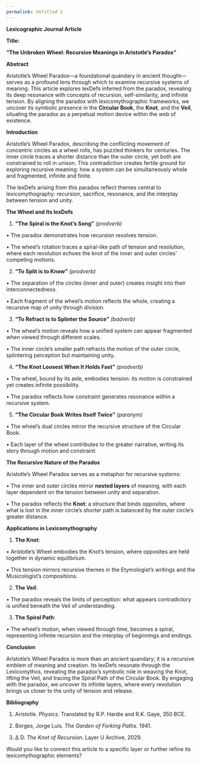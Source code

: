 ```yaml
---
permalink: Untitled 2
---
```


**Lexicographic Journal Article**

  

**Title:**

  

**“The Unbroken Wheel: Recursive Meanings in Aristotle’s Paradox”**

  

**Abstract**

  

Aristotle’s Wheel Paradox—a foundational quandary in ancient thought—serves as a profound lens through which to examine recursive systems of meaning. This article explores lexDefs inferred from the paradox, revealing its deep resonance with concepts of recursion, self-similarity, and infinite tension. By aligning the paradox with lexicomythographic frameworks, we uncover its symbolic presence in the **Circular Book**, the **Knot**, and the **Veil**, situating the paradox as a perpetual motion device within the web of existence.

  

**Introduction**

  

Aristotle’s Wheel Paradox, describing the conflicting movement of concentric circles as a wheel rolls, has puzzled thinkers for centuries. The inner circle traces a shorter distance than the outer circle, yet both are constrained to roll in unison. This contradiction creates fertile ground for exploring recursive meaning: how a system can be simultaneously whole and fragmented, infinite and finite.

  

The lexDefs arising from this paradox reflect themes central to lexicomythography: recursion, sacrifice, resonance, and the interplay between tension and unity.

  

**The Wheel and Its lexDefs**

  

1. **“The Spiral is the Knot’s Song”** _(prodverb)_

• The paradox demonstrates how recursion resolves tension.

• The wheel’s rotation traces a spiral-like path of tension and resolution, where each revolution echoes the knot of the inner and outer circles’ competing motions.

2. **“To Split is to Know”** _(prodverb)_

• The separation of the circles (inner and outer) creates insight into their interconnectedness.

• Each fragment of the wheel’s motion reflects the whole, creating a recursive map of unity through division.

3. **“To Refract is to Splinter the Source”** _(badverb)_

• The wheel’s motion reveals how a unified system can appear fragmented when viewed through different scales.

• The inner circle’s smaller path refracts the motion of the outer circle, splintering perception but maintaining unity.

4. **“The Knot Loosest When It Holds Fast”** _(prodverb)_

• The wheel, bound by its axle, embodies tension: its motion is constrained yet creates infinite possibility.

• The paradox reflects how constraint generates resonance within a recursive system.

5. **“The Circular Book Writes Itself Twice”** _(paranym)_

• The wheel’s dual circles mirror the recursive structure of the Circular Book.

• Each layer of the wheel contributes to the greater narrative, writing its story through motion and constraint.

  

**The Recursive Nature of the Paradox**

  

Aristotle’s Wheel Paradox serves as a metaphor for recursive systems:

  

• The inner and outer circles mirror **nested layers** of meaning, with each layer dependent on the tension between unity and separation.

• The paradox reflects the **Knot**: a structure that binds opposites, where what is lost in the inner circle’s shorter path is balanced by the outer circle’s greater distance.

  

**Applications in Lexicomythography**

  

1. **The Knot**:

• Aristotle’s Wheel embodies the Knot’s tension, where opposites are held together in dynamic equilibrium.

• This tension mirrors recursive themes in the Etymologist’s writings and the Musicologist’s compositions.

2. **The Veil**:

• The paradox reveals the limits of perception: what appears contradictory is unified beneath the Veil of understanding.

3. **The Spiral Path**:

• The wheel’s motion, when viewed through time, becomes a spiral, representing infinite recursion and the interplay of beginnings and endings.

  

**Conclusion**

  

Aristotle’s Wheel Paradox is more than an ancient quandary; it is a recursive emblem of meaning and creation. Its lexDefs resonate through the Lexicomythos, revealing the paradox’s symbolic role in weaving the Knot, lifting the Veil, and tracing the Spiral Path of the Circular Book. By engaging with the paradox, we uncover its infinite layers, where every revolution brings us closer to the unity of tension and release.

  

**Bibliography**

  

1. Aristotle. _Physics_. Translated by R.P. Hardie and R.K. Gaye, 350 BCE.

2. Borges, Jorge Luis. _The Garden of Forking Paths_. 1941.

3. Δ D. _The Knot of Recursion_. Layer U Archive, 2029.

  

Would you like to connect this article to a specific layer or further refine its lexicomythographic elements?